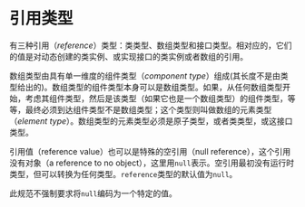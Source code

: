 # 引用类型

有三种引用（*reference*）类型：类类型、数组类型和接口类型。相对应的，它们的值是对动态创建的类实例、或实现接口的类实例或者数组的引用。

数组类型由具有单一维度的组件类型（*component type*）组成(其长度不是由类型给出的)。数组类型的组件类型本身可以是数组类型。如果，从任何数组类型开始，考虑其组件类型，然后是该类型（如果它也是一个数组类型）的组件类型，等等，最终必须到达组件类型不是数组类型；这个类型则叫做数组的元素类型（*element type*）。数组类型的元素类型必须是原子类型，或者类类型，或这接口类型。

引用值（reference value）也可以是特殊的空引用（null reference），这个引用没有对象（a reference to no object），这里用`null`表示。空引用最初没有运行时类型，但可以转换为任何类型。`reference`类型的默认值为`null`。

此规范不强制要求将`null`编码为一个特定的值。
